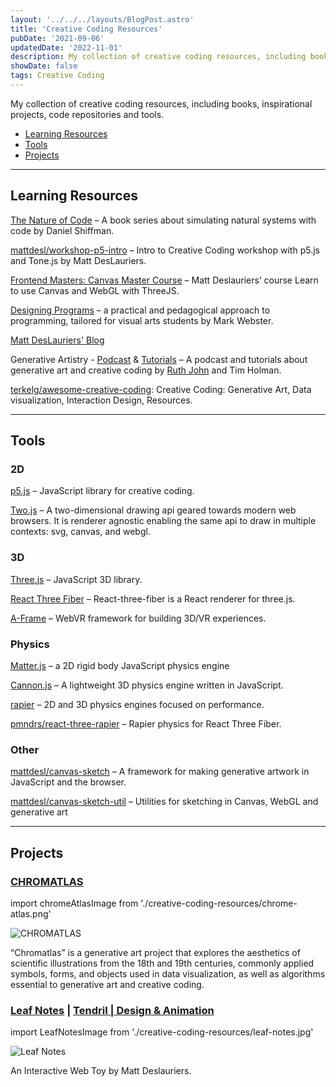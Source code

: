 ```yaml
---
layout: '../../../layouts/BlogPost.astro'
title: 'Creative Coding Resources'
pubDate: '2021-09-06'
updatedDate: '2022-11-01'
description: My collection of creative coding resources, including books, inspirational projects, code repositories and tools.
showDate: false
tags: Creative Coding
---
```


My collection of creative coding resources, including books, inspirational projects, code repositories and tools.

- [Learning Resources](#learning-resources)
- [Tools](#tools)
- [Projects](#projects)

---

## Learning Resources

[The Nature of Code](https://natureofcode.com/) – A book series about simulating natural systems with code by Daniel Shiffman.

[mattdesl/workshop-p5-intro](https://github.com/mattdesl/workshop-p5-intro) – Intro to Creative Coding workshop with p5.js and Tone.js by Matt DesLauriers.

[Frontend Masters: Canvas Master Course](https://frontendmasters.com/courses/canvas-webgl/) – Matt Deslauriers’ course Learn to use Canvas and WebGL with ThreeJS.

[Designing Programs](https://designingprograms.bitbucket.io/index.html) – a practical and pedagogical approach to programming, tailored for visual arts students by Mark Webster.

[Matt DesLauriers' Blog](https://mattdesl.svbtle.com/)

Generative Artistry - [Podcast](https://generativeartistry.com/episodes/) & [Tutorials](https://generativeartistry.com/tutorials/) – A podcast and tutorials about generative art and creative coding by [Ruth John](https://ruthjohn.com/) and Tim Holman.

[terkelg/awesome-creative-coding](https://github.com/terkelg/awesome-creative-coding): Creative Coding: Generative Art, Data visualization, Interaction Design, Resources.

---

## Tools

### 2D

[p5.js](https://p5js.org/) – JavaScript library for creative coding.

[Two.js](https://two.js.org/) – A two-dimensional drawing api geared towards modern web browsers. It is renderer agnostic enabling the same api to draw in multiple contexts: svg, canvas, and webgl.

### 3D

[Three.js](https://threejs.org/) – JavaScript 3D library.

[React Three Fiber](https://docs.pmnd.rs/react-three-fiber/) – React-three-fiber is a React renderer for three.js.

[A-Frame](https://aframe.io/) – WebVR framework for building 3D/VR experiences.

### Physics

[Matter.js](https://brm.io/matter-js/) – a 2D rigid body JavaScript physics engine

[Cannon.js](http://www.cannonjs.org/) – A lightweight 3D physics engine written in JavaScript.

[rapier](https://github.com/dimforge/rapier) – 2D and 3D physics engines focused on performance.

[pmndrs/react-three-rapier](https://github.com/pmndrs/react-three-rapier) – Rapier physics for React Three Fiber.

### Other

[mattdesl/canvas-sketch](https://github.com/mattdesl/canvas-sketch) – A framework for making generative artwork in JavaScript and the browser.

[mattdesl/canvas-sketch-util](https://github.com/mattdesl/canvas-sketch-util) – Utilities for sketching in Canvas, WebGL and generative art

---

## Projects

### [CHROMATLAS](http://aleksandrajovanic.com/chromatlas/)

import chromeAtlasImage from './creative-coding-resources/chrome-atlas.png'

<img src='/images/blog/chrome-atlas.png' alt="CHROMATLAS" />

“Chromatlas” is a generative art project that explores the aesthetics of scientific illustrations from the 18th and 19th centuries, commonly applied symbols, forms, and objects used in data visualization, as well as algorithms essential to generative art and creative coding.

### [Leaf Notes](https://mattdesl.svbtle.com/tendril-web-toy) | [Tendril | Design & Animation](https://tendril.ca/)

import LeafNotesImage from './creative-coding-resources/leaf-notes.jpg'

<img src='/images/blog/leaf-notes.jpg' alt="Leaf Notes" />

An Interactive Web Toy by Matt Deslauriers.
